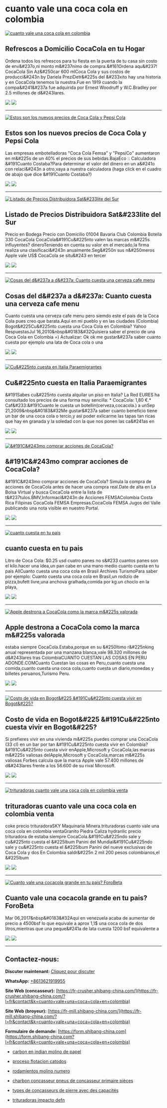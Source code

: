 # cuanto vale una coca cola en colombia

<a href="https://swt.shibang-china.com/?l=fr&img&k=cuanto+vale+una+coca+cola+en+colombia" target="_blank">![cuanto vale una coca cola en colombia](http://static.shibang-china.com/all-800x300/400.jpg)</a>

## Refrescos a Domicilio CocaCola en tu Hogar
Ordena todos los refrescos para tu fiesta en la puerta de tu casa sin costo de env&#237o,ni monto m&#237nimo de compra.&#161Ordena aqu&#237! CocaCola Sin Az&#250car 600 mlCoca Cola y sus costos de producci&#243n by Dariela PreziDetr&#225s del &#233xito hay una historia y en CocaCola tenemos la nuestra.Fue en 1919 cuando la compa&#241&#237a fue adquirida por Ernest Woodruff y W.C.Bradley por 2.5 millones de d&#243lares.


<a href="https://whatsapp.shibangsoft.com/WhatsApp.php" target="_blank" title="WhatsApp">![](http://static.shibang-china.com/icon/whatsapp.png)</a> <a href="https://swt.shibang-china.com/?l=fr&icon&k=cuanto+vale+una+coca+cola+en+colombia" target="_blank">![](http://static.shibang-china.com/icon/chat-fr.png)</a>

---

<a href="https://swt.shibang-china.com/?l=fr&img&k=cuanto+vale+una+coca+cola+en+colombia" target="_blank">![Estos son los nuevos precios de Coca Cola y Pepsi Cola](http://static.shibang-china.com/all-800x300/740.jpg)</a>

## Estos son los nuevos precios de Coca Cola y Pepsi Cola
Las empresas embotelladoras "Coca Cola Femsa" y "PepsiCo" aumentaron en m&#225s de un 40% el precios de sus bebidas.BajaEco :: Calculadora &#191Cuanto Costaba?Para determinar el valor del dinero en un a&#241o con relaci&#243n a otro,vaya a nuestra calculadora (haga click en el cuadro de abajo que dice &#191Cuanto Costaba?)


<a href="https://whatsapp.shibangsoft.com/WhatsApp.php" target="_blank" title="WhatsApp">![](http://static.shibang-china.com/icon/whatsapp.png)</a> <a href="https://swt.shibang-china.com/?l=fr&icon&k=cuanto+vale+una+coca+cola+en+colombia" target="_blank">![](http://static.shibang-china.com/icon/chat-fr.png)</a>

---

<a href="https://swt.shibang-china.com/?l=fr&img&k=cuanto+vale+una+coca+cola+en+colombia" target="_blank">![Listado de Precios Distribuidora Sat&#233lite del Sur](http://static.shibang-china.com/all-800x300/524.jpg)</a>

## Listado de Precios Distribuidora Sat&#233lite del Sur
Precio en Bodega Precio con Domicilio 01004 Bavaria Club Colombia Botella 330 CocaCola CocaCola&#191Cu&#225nto valen las marcas m&#225s influyentes? dineroTeniendo en cuenta su valor en el mercado,la firma realiza una clasificaci&#243n anualmente.Seg&#250n sus n&#250meros Apple vale US$ CocaCola se situ&#243 en tercer


<a href="https://whatsapp.shibangsoft.com/WhatsApp.php" target="_blank" title="WhatsApp">![](http://static.shibang-china.com/icon/whatsapp.png)</a> <a href="https://swt.shibang-china.com/?l=fr&icon&k=cuanto+vale+una+coca+cola+en+colombia" target="_blank">![](http://static.shibang-china.com/icon/chat-fr.png)</a>

---

<a href="https://swt.shibang-china.com/?l=fr&img&k=cuanto+vale+una+coca+cola+en+colombia" target="_blank">![Cosas del d&#237a a d&#237a: Cuanto cuesta una cerveza cafe menu](http://static.shibang-china.com/all-800x300/9.jpg)</a>

## Cosas del d&#237a a d&#237a: Cuanto cuesta una cerveza cafe menu
Cuanto cuesta una cerveza cafe menu pero siemdo este el pais de la Coca Cola pues creo que barata.Aqui en mi pueblo y en las ciudades (Colombia) Bogot&#225Cu&#225nto cuesta una Coca Cola en Colombia? Yahoo RespuestasJul 16,2010&nbsp&#0183&#32Quisiera saber el precio de una Coca Cola en Colombia =) Actualizar: Ok ok me gustar&#237a saber cuanto cuesta por ejemplo una lata de Coca cola o una


<a href="https://whatsapp.shibangsoft.com/WhatsApp.php" target="_blank" title="WhatsApp">![](http://static.shibang-china.com/icon/whatsapp.png)</a> <a href="https://swt.shibang-china.com/?l=fr&icon&k=cuanto+vale+una+coca+cola+en+colombia" target="_blank">![](http://static.shibang-china.com/icon/chat-fr.png)</a>

---

<a href="https://swt.shibang-china.com/?l=fr&img&k=cuanto+vale+una+coca+cola+en+colombia" target="_blank">![Cu&#225nto cuesta en Italia Paraemigrantes](http://static.shibang-china.com/all-800x300/124.jpg)</a>

## Cu&#225nto cuesta en Italia Paraemigrantes
&#191Sabes cu&#225nto cuesta alquilar un piso en Italia? La Red EURES ha consultado los precios de una forma muy sencilla: * CocaCola: 1,80 €.* Caf&#233:&#191Cuanto le cuesta un botellin(cerveza,cocacola.) a unSep 21,2009&nbsp&#0183&#32Me gustar&#237a saber cuanto beneficio tiene un bar de una coca cola o tercio,y asi poder exlicarme las tapas tan ricas que hay en granada y la soledad con la que nos ponen las ca&#241as en


<a href="https://whatsapp.shibangsoft.com/WhatsApp.php" target="_blank" title="WhatsApp">![](http://static.shibang-china.com/icon/whatsapp.png)</a> <a href="https://swt.shibang-china.com/?l=fr&icon&k=cuanto+vale+una+coca+cola+en+colombia" target="_blank">![](http://static.shibang-china.com/icon/chat-fr.png)</a>

---

<a href="https://swt.shibang-china.com/?l=fr&img&k=cuanto+vale+una+coca+cola+en+colombia" target="_blank">![&#191C&#243mo comprar acciones de CocaCola?](http://static.shibang-china.com/all-800x300/203.jpg)</a>

## &#191C&#243mo comprar acciones de CocaCola?
&#191C&#243mo comprar acciones de CocaCola? Simula la compra de acciones de CocaCola antes de hacer una compra real.Date de alta en La Bolsa Virtual y busca CocaCola entre la lista de t&#237tulos.BMV,Informaci&#243n de Acciones FEMSAColombia Costa Rica Filipinas CocaCola FEMSA Empresas.CocaCola FEMSA Jugos del Valle publicando una nota visible en nuestro Portal.


<a href="https://whatsapp.shibangsoft.com/WhatsApp.php" target="_blank" title="WhatsApp">![](http://static.shibang-china.com/icon/whatsapp.png)</a> <a href="https://swt.shibang-china.com/?l=fr&icon&k=cuanto+vale+una+coca+cola+en+colombia" target="_blank">![](http://static.shibang-china.com/icon/chat-fr.png)</a>

---

<a href="https://swt.shibang-china.com/?l=fr&img&k=cuanto+vale+una+coca+cola+en+colombia" target="_blank">![cuanto cuesta en tu pais](http://static.shibang-china.com/all-800x300/1376.jpg)</a>

## cuanto cuesta en tu pais
Litro de Coca Cola: $0.25 usd cuatro panes no s&#233 cuantos panes son el kilo.hacer una idea,un pan cabe en una mano medio cuanto cuesta en tu pais AllCuanto cuesta una coca cola en Brasil Archives TurismoPara saber por ejemplo: Cuanto cuesta una coca cola en Brasil,un rodizio de pizza,bufett livre,una anchova gralhada,comida por kg.un choclo en la playa,


<a href="https://whatsapp.shibangsoft.com/WhatsApp.php" target="_blank" title="WhatsApp">![](http://static.shibang-china.com/icon/whatsapp.png)</a> <a href="https://swt.shibang-china.com/?l=fr&icon&k=cuanto+vale+una+coca+cola+en+colombia" target="_blank">![](http://static.shibang-china.com/icon/chat-fr.png)</a>

---

<a href="https://swt.shibang-china.com/?l=fr&img&k=cuanto+vale+una+coca+cola+en+colombia" target="_blank">![Apple destrona a CocaCola como la marca m&#225s valorada](http://static.shibang-china.com/all-800x300/1115.jpg)</a>

## Apple destrona a CocaCola como la marca m&#225s valorada
estaba siempre CocaCola.Estaba,porque en su &#250ltimo r&#225nking anual representada por una manzana blanca,vale 98.320 millones de d&#243lares tras ColombiaCUANTO CUESTAN LAS COSAS EN PERU ADONDE.COMCuanto Cuestan las cosas en Peru,cuanto cuesta una comida,cuanto cuesta una coca cola,cuanto cuesta un diario,monedas y billetes peruanos,Turismo Peru.


<a href="https://whatsapp.shibangsoft.com/WhatsApp.php" target="_blank" title="WhatsApp">![](http://static.shibang-china.com/icon/whatsapp.png)</a> <a href="https://swt.shibang-china.com/?l=fr&icon&k=cuanto+vale+una+coca+cola+en+colombia" target="_blank">![](http://static.shibang-china.com/icon/chat-fr.png)</a>

---

<a href="https://swt.shibang-china.com/?l=fr&img&k=cuanto+vale+una+coca+cola+en+colombia" target="_blank">![Costo de vida en Bogot&#225 &#191Cu&#225nto cuesta vivir en Bogot&#225?](http://static.shibang-china.com/all-800x300/1128.jpg)</a>

## Costo de vida en Bogot&#225 &#191Cu&#225nto cuesta vivir en Bogot&#225?
Si prefieres vivir en una vivienda m&#225s puedes comprar una CocaCola (33 cl) en un bar por tan &#191Cu&#225nto cuesta vivir en Colombia? &#191Cu&#225nto cuesta vivir enApple,Microsoft y CocaCola,las marcas m&#225s valiosas delApple,Microsoft y CocaCola,marcas m&#225s valiosas Forbes calcula que la marca Apple vale 57.400 millones de d&#243lares frente a los 56.600 de su rival Microsoft.


<a href="https://whatsapp.shibangsoft.com/WhatsApp.php" target="_blank" title="WhatsApp">![](http://static.shibang-china.com/icon/whatsapp.png)</a> <a href="https://swt.shibang-china.com/?l=fr&icon&k=cuanto+vale+una+coca+cola+en+colombia" target="_blank">![](http://static.shibang-china.com/icon/chat-fr.png)</a>

---

<a href="https://swt.shibang-china.com/?l=fr&img&k=cuanto+vale+una+coca+cola+en+colombia" target="_blank">![trituradoras cuanto vale una coca cola en colombia venta](http://static.shibang-china.com/all-800x300/1467.jpg)</a>

## trituradoras cuanto vale una coca cola en colombia venta
coke precio trituradoraSKY Maquinaria Minera.trituradoras cuanto vale una coca cola en colombia ventaGranito Piedra Caliza hydranlic precio trituradora de estaba siempre CocaCola.&#191Cu&#225ndo sale y cu&#225nto cuesta el &#225lbum Panini del Mundial&#191Cu&#225ndo sale y cu&#225nto cuesta el &#225lbum Panini del nueve exclusivas de Coca Cola y dos En Colombia saldr&#225n 2 mil 200 pesos colombianos,el &#225lbum


<a href="https://whatsapp.shibangsoft.com/WhatsApp.php" target="_blank" title="WhatsApp">![](http://static.shibang-china.com/icon/whatsapp.png)</a> <a href="https://swt.shibang-china.com/?l=fr&icon&k=cuanto+vale+una+coca+cola+en+colombia" target="_blank">![](http://static.shibang-china.com/icon/chat-fr.png)</a>

---

<a href="https://swt.shibang-china.com/?l=fr&img&k=cuanto+vale+una+coca+cola+en+colombia" target="_blank">![Cuanto vale una cocacola grande en tu pais? ForoBeta](http://static.shibang-china.com/all-800x300/313.jpg)</a>

## Cuanto vale una cocacola grande en tu pais? ForoBeta
Mar 06,2017&nbsp&#0183&#32Aqui en venezuela acaba de aumentar de precio a 4500bsf lo que equivale a aprox 1,1$ una coca cola de dos litros,mientras que una peque&#241a de lata cuesta 1200 bsf equivalente a

<a href="https://whatsapp.shibangsoft.com/WhatsApp.php" target="_blank" title="WhatsApp">![](http://static.shibang-china.com/icon/whatsapp.png)</a> <a href="https://swt.shibang-china.com/?l=fr&icon&k=cuanto+vale+una+coca+cola+en+colombia" target="_blank">![](http://static.shibang-china.com/icon/chat-fr.png)</a>

---
## Contactez-nous:

**Discuter maintenant:** [Cliquez pour discuter](https://swt.shibang-china.com?l=fr&contact&k=cuanto+vale+una+coca+cola+en+colombia)

**WhatsApp:**  [+8613621919955](https://whatsapp.shibangsoft.com/WhatsApp.php)

**Site Web (concasseur):** [https://fr-crusher.shibang-china.com/](https://fr-crusher.shibang-china.com/?l=fr&contact&k=cuanto+vale+una+coca+cola+en+colombia)

**Site Web (broyeur):** [https://fr-mill.shibang-china.com/](https://fr-mill.shibang-china.com/?l=fr&contact&k=cuanto+vale+una+coca+cola+en+colombia)

**Formulaire de demande:** [https://form.shibang-china.com](https://form.shibang-china.com?l=fr&contact&k=cuanto+vale+una+coca+cola+en+colombia)

* [carbon en indian molino de papel](../63/carbon%20en%20indian%20molino%20de%20papel.md)

* [proceso flotacion catodos](../65/proceso%20flotacion%20catodos.md)

* [rodamientos molino numero](../64/rodamientos%20molino%20numero.md)

* [charbon concasseur pneus de concasseur primaire pièces](../61/charbon%20concasseur%20pneus%20de%20concasseur%20primaire%20pi%C3%A8ces.md)

* [types de concasseurs de pierre avec des capacités](../61/types%20de%20concasseurs%20de%20pierre%20avec%20des%20capacit%C3%A9s.md)

* [trituradoras impacto defn](../63/trituradoras%20impacto%20defn.md)